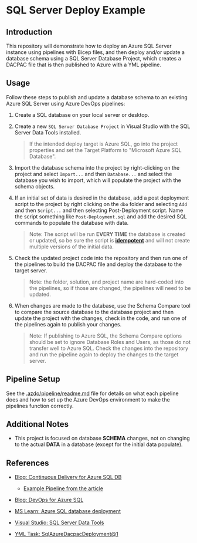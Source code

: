 # SQL Server Deploy Example

## Introduction

This repository will demonstrate how to deploy an Azure SQL Server instance using pipelines with Bicep files, and then deploy and/or update a database schema using a SQL Server Database Project, which creates a DACPAC file that is then published to Azure with a YML pipeline.

## Usage

Follow these steps to publish and update a database schema to an existing Azure SQL Server using Azure DevOps pipelines:

1. Create a SQL database on your local server or desktop.

1. Create a new `SQL Server Database Project` in Visual Studio with the SQL Server Data Tools installed.
  
    > If the intended deploy target is Azure SQL, go into the project properties and set the Target Platform to "Microsoft Azure SQL Database".

1. Import the database schema into the project by right-clicking on the project and select `Import...` and then `Database...` and select the database you wish to import, which will populate the project with the schema objects.

1. If an initial set of data is desired in the database, add a post deployment script to the project by right clicking on the `dbo` folder and selecting `Add` and then `Script...` and then selecting Post-Deployment script.  Name the script something like `Post-Deployment.sql` and add the desired SQL commands to populate the database with data.

    > Note: The script will be run **EVERY TIME** the database is created or updated, so be sure the script is [**idempotent**](https://learn.microsoft.com/en-us/ef/core/managing-schemas/migrations/applying?tabs=dotnet-core-cli#idempotent-sql-scripts) and will not create multiple versions of the initial data.

1. Check the updated project code into the repository and then run one of the pipelines to build the DACPAC file and deploy the database to the target server.

    > Note: the folder, solution, and project name are hard-coded into the pipelines, so if those are changed, the pipelines will need to be updated.

1. When changes are made to the database, use the Schema Compare tool to compare the source database to the database project and then update the project with the changes, check in the code, and run one of the pipelines again to publish your changes.

    > Note: If publishing to Azure SQL, the Schema Compare options should be set to ignore Database Roles and Users, as those do not transfer well to Azure SQL. Check the changes into the repository and run the pipeline again to deploy the changes to the target server.

## Pipeline Setup

See the [.azdo/pipeline/readme.md](.azdo/pipelines/readme.md) file for details on what each pipeline does and how to set up the Azure DevOps environment to make the pipelines function correctly.

## Additional Notes

- This project is focused on database **SCHEMA** changes, not on changing to the actual **DATA** in a database (except for the initial data populate).

## References

- [Blog: Continuous Delivery for Azure SQL DB](https://devblogs.microsoft.com/azure-sql/continuous-delivery-for-azure-sql-db-using-azure-devops-multi-stage-pipelines/)
  - [Example Pipeline from the article](https://github.com/arvindshmicrosoft/azure-sql-devops/blob/add-pipeline/azure-pipelines/deploy-sqlproj.yml)

- [Blog: DevOps for Azure SQL](https://devblogs.microsoft.com/azure-sql/devops-for-azure-sql/)

- [MS Learn: Azure SQL database deployment](https://learn.microsoft.com/en-us/azure/devops/pipelines/targets/azure-sqldb?view=azure-devops&tabs=yaml)

- [Visual Studio: SQL Server Data Tools](https://visualstudio.microsoft.com/vs/features/ssdt/)

- [YML Task: SqlAzureDacpacDeployment@1](https://learn.microsoft.com/en-us/azure/devops/pipelines/tasks/reference/sql-azure-dacpac-deployment-v1?view=azure-pipelines)

<!-- Other References
- [Blog: Automatically Deploy your Database with Dacpac Packages](https://programmingwithwolfgang.com/deploy-dacpac-linux-azure-devops/)
- [Deploying DB changes using SSDT via Azure DevOps](https://medium.com/synsoft-global/deploying-db-changes-using-ssdt-via-azure-devops-3907f326e80d) 
-->

